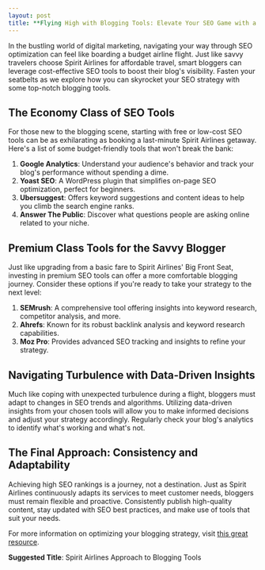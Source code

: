 ```yaml
---
layout: post
title: **Flying High with Blogging Tools: Elevate Your SEO Game with a Spirit Airlines Approach**
---
```



In the bustling world of digital marketing, navigating your way through SEO optimization can feel like boarding a budget airline flight. Just like savvy travelers choose Spirit Airlines for affordable travel, smart bloggers can leverage cost-effective SEO tools to boost their blog's visibility. Fasten your seatbelts as we explore how you can skyrocket your SEO strategy with some top-notch blogging tools.

## The Economy Class of SEO Tools

For those new to the blogging scene, starting with free or low-cost SEO tools can be as exhilarating as booking a last-minute Spirit Airlines getaway. Here's a list of some budget-friendly tools that won't break the bank:

1. **Google Analytics**: Understand your audience's behavior and track your blog's performance without spending a dime.
2. **Yoast SEO**: A WordPress plugin that simplifies on-page SEO optimization, perfect for beginners.
3. **Ubersuggest**: Offers keyword suggestions and content ideas to help you climb the search engine ranks.
4. **Answer The Public**: Discover what questions people are asking online related to your niche.

## Premium Class Tools for the Savvy Blogger

Just like upgrading from a basic fare to Spirit Airlines' Big Front Seat, investing in premium SEO tools can offer a more comfortable blogging journey. Consider these options if you're ready to take your strategy to the next level:

1. **SEMrush**: A comprehensive tool offering insights into keyword research, competitor analysis, and more.
2. **Ahrefs**: Known for its robust backlink analysis and keyword research capabilities.
3. **Moz Pro**: Provides advanced SEO tracking and insights to refine your strategy.

## Navigating Turbulence with Data-Driven Insights

Much like coping with unexpected turbulence during a flight, bloggers must adapt to changes in SEO trends and algorithms. Utilizing data-driven insights from your chosen tools will allow you to make informed decisions and adjust your strategy accordingly. Regularly check your blog's analytics to identify what's working and what's not.

## The Final Approach: Consistency and Adaptability

Achieving high SEO rankings is a journey, not a destination. Just as Spirit Airlines continuously adapts its services to meet customer needs, bloggers must remain flexible and proactive. Consistently publish high-quality content, stay updated with SEO best practices, and make use of tools that suit your needs.

For more information on optimizing your blogging strategy, visit [this great resource](https://seoblogtool.com/).

**Suggested Title**: Spirit Airlines Approach to Blogging Tools